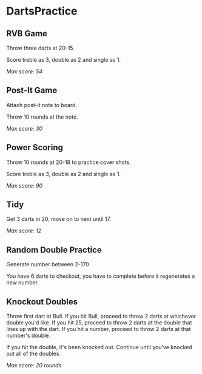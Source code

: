# DartsPractice

## RVB Game

Throw three darts at 20-15. 

Score treble as 3, double as 2 and single as 1.

*Max score: 54*

## Post-It Game

Attach post-it note to board. 

Throw 10 rounds at the note.

*Max score: 30*

## Power Scoring

Throw 10 rounds at 20-18 to practice cover shots.

Score treble as 3, double as 2 and single as 1.

*Max score: 90*


## Tidy

Get 3 darts in 20, move on to next until 17.

*Max score: 12*

## Random Double Practice

Generate number between 2-170

You have 6 darts to checkout, you have to complete before it regenerates a new number.

## Knockout Doubles

Throw first dart at Bull.
If you hit Bull, proceed to throw 2 darts at whichever double you'd like.
If you hit 25, proceed to throw 2 darts at the double that lines up with the dart.
If you hit a number, proceed to throw 2 darts at that number's double.

If you hit the double, it's been knocked out.
Continue until you've knocked out all of the doubles.

*Max score: 20 rounds*
